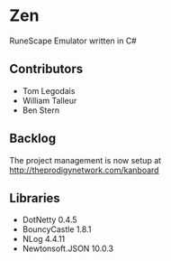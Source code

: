 # Zen
RuneScape Emulator written in C#

## Contributors
* Tom Legodais
* William Talleur
* Ben Stern

## Backlog
The project management is now setup at http://theprodigynetwork.com/kanboard

## Libraries
* DotNetty 0.4.5
* BouncyCastle 1.8.1
* NLog 4.4.11
* Newtonsoft.JSON 10.0.3
